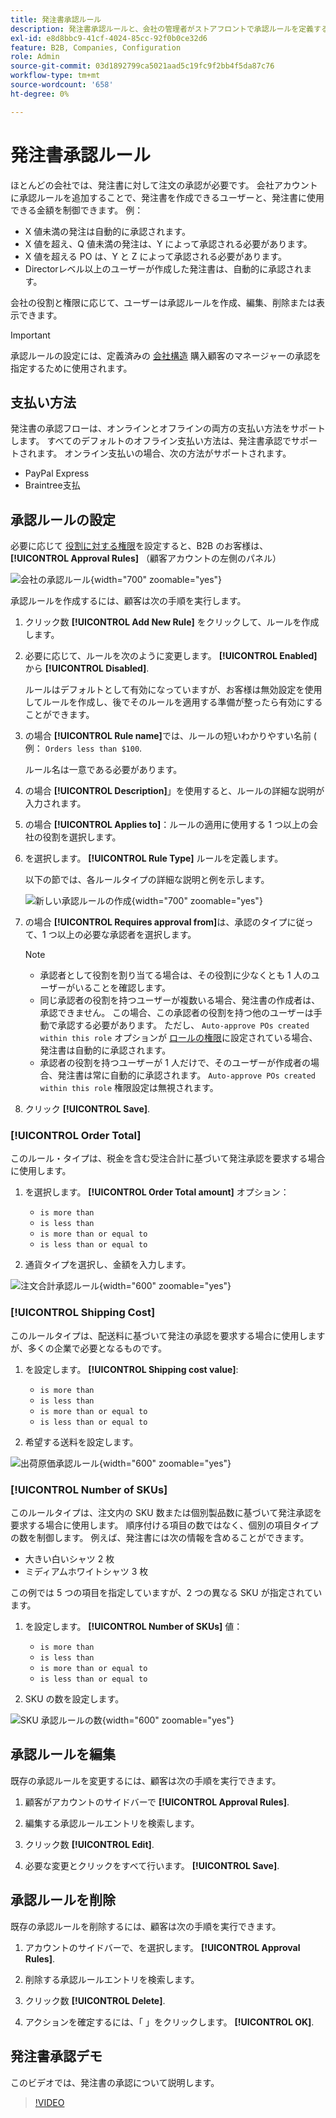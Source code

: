 ```yaml
---
title: 発注書承認ルール
description: 発注書承認ルールと、会社の管理者がストアフロントで承認ルールを定義する方法について説明します。
exl-id: e8d8bbc9-41cf-4024-85cc-92f0b0ce32d6
feature: B2B, Companies, Configuration
role: Admin
source-git-commit: 03d1892799ca5021aad5c19fc9f2bb4f5da87c76
workflow-type: tm+mt
source-wordcount: '658'
ht-degree: 0%

---
```


# 発注書承認ルール

ほとんどの会社では、発注書に対して注文の承認が必要です。 会社アカウントに承認ルールを追加することで、発注書を作成できるユーザーと、発注書に使用できる金額を制御できます。 例：

* X 値未満の発注は自動的に承認されます。
* X 値を超え、Q 値未満の発注は、Y によって承認される必要があります。
* X 値を超える PO は、Y と Z によって承認される必要があります。
* Directorレベル以上のユーザーが作成した発注書は、自動的に承認されます。

会社の役割と権限に応じて、ユーザーは承認ルールを作成、編集、削除または表示できます。

>[!IMPORTANT]
>
>承認ルールの設定には、定義済みの [会社構造](account-company-structure.md) 購入顧客のマネージャーの承認を指定するために使用されます。

## 支払い方法

発注書の承認フローは、オンラインとオフラインの両方の支払い方法をサポートします。 すべてのデフォルトのオフライン支払い方法は、発注書承認でサポートされます。 オンライン支払いの場合、次の方法がサポートされます。

* PayPal Express
* Braintree支払


## 承認ルールの設定

必要に応じて [役割に対する権限](account-company-roles-permissions.md)を設定すると、B2B のお客様は、 **[!UICONTROL Approval Rules]** （顧客アカウントの左側のパネル）

![会社の承認ルール](./assets/approval-rules.png){width="700" zoomable="yes"}

承認ルールを作成するには、顧客は次の手順を実行します。

1. クリック数 **[!UICONTROL Add New Rule]** をクリックして、ルールを作成します。

1. 必要に応じて、ルールを次のように変更します。 **[!UICONTROL Enabled]** から **[!UICONTROL Disabled]**.

   ルールはデフォルトとして有効になっていますが、お客様は無効設定を使用してルールを作成し、後でそのルールを適用する準備が整ったら有効にすることができます。

1. の場合 **[!UICONTROL Rule name]**&#x200B;では、ルールの短いわかりやすい名前 ( 例： `Orders less than $100`.

   ルール名は一意である必要があります。

1. の場合 **[!UICONTROL Description]**」を使用すると、ルールの詳細な説明が入力されます。

1. の場合 **[!UICONTROL Applies to]**：ルールの適用に使用する 1 つ以上の会社の役割を選択します。

1. を選択します。 **[!UICONTROL Rule Type]** ルールを定義します。

   以下の節では、各ルールタイプの詳細な説明と例を示します。

   ![新しい承認ルールの作成](./assets/approval-rules-create.png){width="700" zoomable="yes"}

1. の場合 **[!UICONTROL Requires approval from]**&#x200B;は、承認のタイプに従って、1 つ以上の必要な承認者を選択します。

   >[!NOTE]
   >
   >* 承認者として役割を割り当てる場合は、その役割に少なくとも 1 人のユーザーがいることを確認します。
   >* 同じ承認者の役割を持つユーザーが複数いる場合、発注書の作成者は、承認できません。 この場合、この承認者の役割を持つ他のユーザーは手動で承認する必要があります。 ただし、 `Auto-approve POs created within this role` オプションが [ロールの権限](account-company-roles-permissions.md)に設定されている場合、発注書は自動的に承認されます。
   >* 承認者の役割を持つユーザーが 1 人だけで、そのユーザーが作成者の場合、発注書は常に自動的に承認されます。 `Auto-approve POs created within this role` 権限設定は無視されます。

1. クリック **[!UICONTROL Save]**.

### [!UICONTROL Order Total]

このルール・タイプは、税金を含む受注合計に基づいて発注承認を要求する場合に使用します。

1. を選択します。 **[!UICONTROL Order Total amount]** オプション：

   * `is more than`
   * `is less than`
   * `is more than or equal to`
   * `is less than or equal to`

1. 通貨タイプを選択し、金額を入力します。

![注文合計承認ルール](./assets/approval-rules-order-total.png){width="600" zoomable="yes"}

### [!UICONTROL Shipping Cost]

このルールタイプは、配送料に基づいて発注の承認を要求する場合に使用しますが、多くの企業で必要となるものです。

1. を設定します。 **[!UICONTROL Shipping cost value]**:

   * `is more than`
   * `is less than`
   * `is more than or equal to`
   * `is less than or equal to`

1. 希望する送料を設定します。

![出荷原価承認ルール](./assets/approval-rules-shipping-cost.png){width="600" zoomable="yes"}

### [!UICONTROL Number of SKUs]

このルールタイプは、注文内の SKU 数または個別製品数に基づいて発注承認を要求する場合に使用します。 順序付ける項目の数ではなく、個別の項目タイプの数を制御します。 例えば、発注書には次の情報を含めることができます。

* 大きい白いシャツ 2 枚
* ミディアムホワイトシャツ 3 枚

この例では 5 つの項目を指定していますが、2 つの異なる SKU が指定されています。

1. を設定します。 **[!UICONTROL Number of SKUs]** 値：

   * `is more than`
   * `is less than`
   * `is more than or equal to`
   * `is less than or equal to`

1. SKU の数を設定します。

![SKU 承認ルールの数](./assets/approval-rules-number-skus.png){width="600" zoomable="yes"}

## 承認ルールを編集

既存の承認ルールを変更するには、顧客は次の手順を実行できます。

1. 顧客がアカウントのサイドバーで **[!UICONTROL Approval Rules]**.

1. 編集する承認ルールエントリを検索します。

1. クリック数 **[!UICONTROL Edit]**.

1. 必要な変更とクリックをすべて行います。 **[!UICONTROL Save]**.

## 承認ルールを削除

既存の承認ルールを削除するには、顧客は次の手順を実行できます。

1. アカウントのサイドバーで、を選択します。 **[!UICONTROL Approval Rules]**.

1. 削除する承認ルールエントリを検索します。

1. クリック数 **[!UICONTROL Delete]**.

1. アクションを確定するには、「 」をクリックします。 **[!UICONTROL OK]**.

## 発注書承認デモ

このビデオでは、発注書の承認について説明します。

>[!VIDEO](https://video.tv.adobe.com/v/344450?quality=12)
